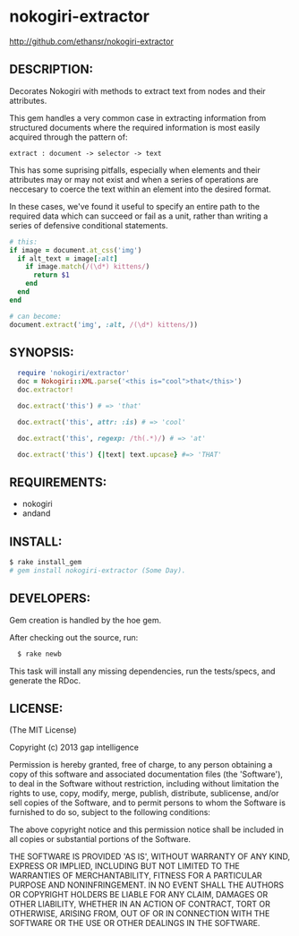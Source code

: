 # nokogiri-extractor

http://github.com/ethansr/nokogiri-extractor

## DESCRIPTION:

Decorates Nokogiri with methods to extract text from nodes and
their attributes. 

This gem handles a very common case in extracting information
from structured documents where the required information is
most easily acquired through the pattern of:

```
extract : document -> selector -> text
```

This has some suprising pitfalls, especially when elements and
their attributes may or may not exist and when a series of
operations are neccesary to coerce the text within an element
into the desired format.

In these cases, we've found it useful to specify an entire path
to the required data which can succeed or fail as a unit, rather
than writing a series of defensive conditional statements.

```ruby
# this:
if image = document.at_css('img')
  if alt_text = image[:alt]
    if image.match(/(\d*) kittens/)
      return $1
    end
  end
end

# can become:
document.extract('img', :alt, /(\d*) kittens/))
```
## SYNOPSIS:

```ruby
  require 'nokogiri/extractor'
  doc = Nokogiri::XML.parse('<this is="cool">that</this>')
  doc.extractor!

  doc.extract('this') # => 'that'

  doc.extract('this', attr: :is) # => 'cool'

  doc.extract('this', regexp: /th(.*)/) # => 'at'

  doc.extract('this') {|text| text.upcase} #=> 'THAT'
```

## REQUIREMENTS:

* nokogiri
* andand

## INSTALL:

```bash
$ rake install_gem
# gem install nokogiri-extractor (Some Day).
```

## DEVELOPERS:

Gem creation is handled by the hoe gem.

After checking out the source, run:

```bash
  $ rake newb
```

This task will install any missing dependencies, run the tests/specs,
and generate the RDoc.

## LICENSE:

(The MIT License)

Copyright (c) 2013 gap intelligence

Permission is hereby granted, free of charge, to any person obtaining
a copy of this software and associated documentation files (the
'Software'), to deal in the Software without restriction, including
without limitation the rights to use, copy, modify, merge, publish,
distribute, sublicense, and/or sell copies of the Software, and to
permit persons to whom the Software is furnished to do so, subject to
the following conditions:

The above copyright notice and this permission notice shall be
included in all copies or substantial portions of the Software.

THE SOFTWARE IS PROVIDED 'AS IS', WITHOUT WARRANTY OF ANY KIND,
EXPRESS OR IMPLIED, INCLUDING BUT NOT LIMITED TO THE WARRANTIES OF
MERCHANTABILITY, FITNESS FOR A PARTICULAR PURPOSE AND NONINFRINGEMENT.
IN NO EVENT SHALL THE AUTHORS OR COPYRIGHT HOLDERS BE LIABLE FOR ANY
CLAIM, DAMAGES OR OTHER LIABILITY, WHETHER IN AN ACTION OF CONTRACT,
TORT OR OTHERWISE, ARISING FROM, OUT OF OR IN CONNECTION WITH THE
SOFTWARE OR THE USE OR OTHER DEALINGS IN THE SOFTWARE.
